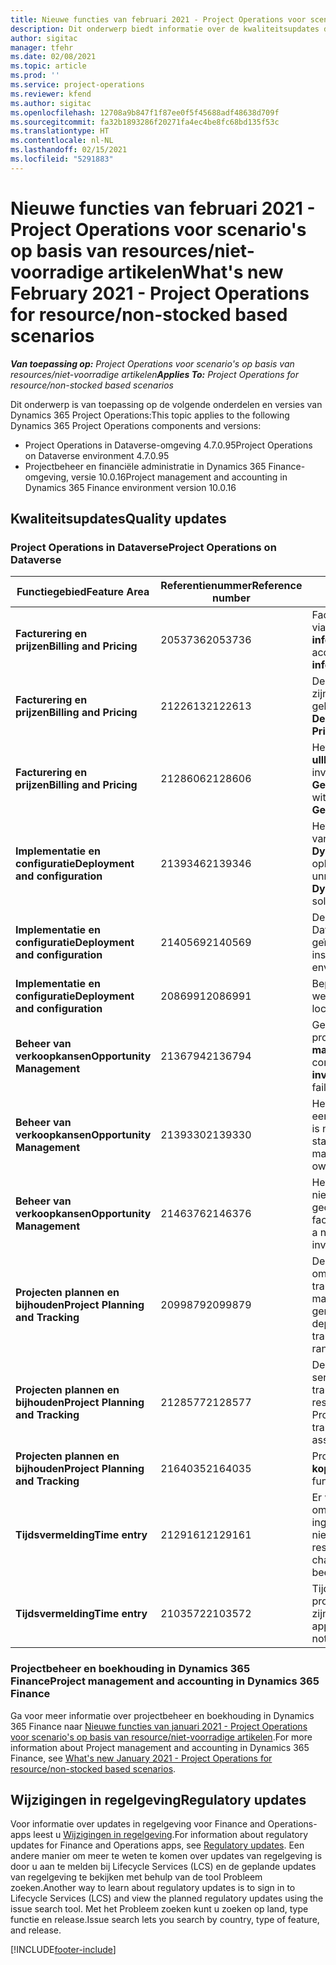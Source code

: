 ```yaml
---
title: Nieuwe functies van februari 2021 - Project Operations voor scenario's op basis van resources/niet-voorradige artikelen
description: Dit onderwerp biedt informatie over de kwaliteitsupdates die beschikbaar zijn in de release van februari 2021 van Project Operations voor scenario's op basis van resources/niet-voorradige artikelen.
author: sigitac
manager: tfehr
ms.date: 02/08/2021
ms.topic: article
ms.prod: ''
ms.service: project-operations
ms.reviewer: kfend
ms.author: sigitac
ms.openlocfilehash: 12708a9b847f1f87ee0f5f45688adf48638d709f
ms.sourcegitcommit: fa32b1893286f20271fa4ec4be8fc68bd135f53c
ms.translationtype: HT
ms.contentlocale: nl-NL
ms.lasthandoff: 02/15/2021
ms.locfileid: "5291883"
---
```

# <a name="whats-new-february-2021---project-operations-for-resourcenon-stocked-based-scenarios"></a><span data-ttu-id="a0ceb-103">Nieuwe functies van februari 2021 - Project Operations voor scenario's op basis van resources/niet-voorradige artikelen</span><span class="sxs-lookup"><span data-stu-id="a0ceb-103">What's new February 2021 - Project Operations for resource/non-stocked based scenarios</span></span>

<span data-ttu-id="a0ceb-104">_**Van toepassing op:** Project Operations voor scenario's op basis van resources/niet-voorradige artikelen_</span><span class="sxs-lookup"><span data-stu-id="a0ceb-104">_**Applies To:** Project Operations for resource/non-stocked based scenarios_</span></span>

<span data-ttu-id="a0ceb-105">Dit onderwerp is van toepassing op de volgende onderdelen en versies van Dynamics 365 Project Operations:</span><span class="sxs-lookup"><span data-stu-id="a0ceb-105">This topic applies to the following Dynamics 365 Project Operations components and versions:</span></span>

- <span data-ttu-id="a0ceb-106">Project Operations in Dataverse-omgeving 4.7.0.95</span><span class="sxs-lookup"><span data-stu-id="a0ceb-106">Project Operations on Dataverse environment 4.7.0.95</span></span>
- <span data-ttu-id="a0ceb-107">Projectbeheer en financiële administratie in Dynamics 365 Finance-omgeving, versie 10.0.16</span><span class="sxs-lookup"><span data-stu-id="a0ceb-107">Project management and accounting in Dynamics 365 Finance environment version 10.0.16</span></span> 

## <a name="quality-updates"></a><span data-ttu-id="a0ceb-108">Kwaliteitsupdates</span><span class="sxs-lookup"><span data-stu-id="a0ceb-108">Quality updates</span></span>

### <a name="project-operations-on-dataverse"></a><span data-ttu-id="a0ceb-109">Project Operations in Dataverse</span><span class="sxs-lookup"><span data-stu-id="a0ceb-109">Project Operations on Dataverse</span></span>

| <span data-ttu-id="a0ceb-110">**Functiegebied**</span><span class="sxs-lookup"><span data-stu-id="a0ceb-110">**Feature Area**</span></span> | <span data-ttu-id="a0ceb-111">**Referentienummer**</span><span class="sxs-lookup"><span data-stu-id="a0ceb-111">**Reference number**</span></span> | <span data-ttu-id="a0ceb-112">**Kwaliteitsupdate**</span><span class="sxs-lookup"><span data-stu-id="a0ceb-112">**Quality update**</span></span> |
| --- | --- | --- |
| <span data-ttu-id="a0ceb-113">**Facturering en prijzen**</span><span class="sxs-lookup"><span data-stu-id="a0ceb-113">**Billing and Pricing**</span></span> | <span data-ttu-id="a0ceb-114">2053736</span><span class="sxs-lookup"><span data-stu-id="a0ceb-114">2053736</span></span> | <span data-ttu-id="a0ceb-115">Factuurregelgegevens zijn nu toegankelijk via **Factuur** > **Gerelateerde informatie**.</span><span class="sxs-lookup"><span data-stu-id="a0ceb-115">Invoice line details are now accessible by going to **Invoice** > **Related information**.</span></span> |
| <span data-ttu-id="a0ceb-116">**Facturering en prijzen**</span><span class="sxs-lookup"><span data-stu-id="a0ceb-116">**Billing and Pricing**</span></span> | <span data-ttu-id="a0ceb-117">2122613</span><span class="sxs-lookup"><span data-stu-id="a0ceb-117">2122613</span></span> | <span data-ttu-id="a0ceb-118">De acties voor **Activeren** en **Deactiveren** zijn verwijderd uit de aan de **Prijslijst** gekoppelde entiteiten.</span><span class="sxs-lookup"><span data-stu-id="a0ceb-118">The **Activate** and **Deactivate** actions were removed from the **Price List** association entities.</span></span> |
| <span data-ttu-id="a0ceb-119">**Facturering en prijzen**</span><span class="sxs-lookup"><span data-stu-id="a0ceb-119">**Billing and Pricing**</span></span> | <span data-ttu-id="a0ceb-120">2128606</span><span class="sxs-lookup"><span data-stu-id="a0ceb-120">2128606</span></span> | <span data-ttu-id="a0ceb-121">Het probleem opgelost met **ullReferenceException** in de invoegtoepassing **GetEstimatesForproject**.</span><span class="sxs-lookup"><span data-stu-id="a0ceb-121">Resolved the issue with **ullReferenceException** in the **GetEstimatesForProject** plug-in.</span></span> |
| <span data-ttu-id="a0ceb-122">**Implementatie en configuratie**</span><span class="sxs-lookup"><span data-stu-id="a0ceb-122">**Deployment and configuration**</span></span> | <span data-ttu-id="a0ceb-123">2139346</span><span class="sxs-lookup"><span data-stu-id="a0ceb-123">2139346</span></span> | <span data-ttu-id="a0ceb-124">Het probleem opgelost met het importeren van niet-beheerde **Dynamics365ProjectOperationsDualWrite**-oplossing.</span><span class="sxs-lookup"><span data-stu-id="a0ceb-124">Resolved the issue with importing unmanaged **Dynamics365ProjectOperationsDualWrite** solution.</span></span> |
| <span data-ttu-id="a0ceb-125">**Implementatie en configuratie**</span><span class="sxs-lookup"><span data-stu-id="a0ceb-125">**Deployment and configuration**</span></span> | <span data-ttu-id="a0ceb-126">2140569</span><span class="sxs-lookup"><span data-stu-id="a0ceb-126">2140569</span></span> | <span data-ttu-id="a0ceb-127">De projectoplossing moet niet in de Dataverse Teams-omgeving worden geïnstalleerd.</span><span class="sxs-lookup"><span data-stu-id="a0ceb-127">Project solution must not be installed in the Dataverse Teams environments.</span></span> |
| <span data-ttu-id="a0ceb-128">**Implementatie en configuratie**</span><span class="sxs-lookup"><span data-stu-id="a0ceb-128">**Deployment and configuration**</span></span> | <span data-ttu-id="a0ceb-129">2086991</span><span class="sxs-lookup"><span data-stu-id="a0ceb-129">2086991</span></span> | <span data-ttu-id="a0ceb-130">Beperkte aanpassing van de lokalisatie van webresources.</span><span class="sxs-lookup"><span data-stu-id="a0ceb-130">Restricted customizing localization of web resources.</span></span> |
| <span data-ttu-id="a0ceb-131">**Beheer van verkoopkansen**</span><span class="sxs-lookup"><span data-stu-id="a0ceb-131">**Opportunity Management**</span></span> | <span data-ttu-id="a0ceb-132">2136794</span><span class="sxs-lookup"><span data-stu-id="a0ceb-132">2136794</span></span> | <span data-ttu-id="a0ceb-133">Geef het juiste foutbericht weer wanneer de processen **Factuur bevestigen** of **Factuur markeren als betaald** mislukken.</span><span class="sxs-lookup"><span data-stu-id="a0ceb-133">Display the correct error message when the **Confirm invoice** or **Mark invoice as paid** processes fail.</span></span> |
| <span data-ttu-id="a0ceb-134">**Beheer van verkoopkansen**</span><span class="sxs-lookup"><span data-stu-id="a0ceb-134">**Opportunity Management**</span></span> | <span data-ttu-id="a0ceb-135">2139330</span><span class="sxs-lookup"><span data-stu-id="a0ceb-135">2139330</span></span> | <span data-ttu-id="a0ceb-136">Het wijzigen van de projectmanager voor een project mag het bedrijf dat de eigenaar is niet terugzetten naar de standaardwaarde.</span><span class="sxs-lookup"><span data-stu-id="a0ceb-136">Changing the Project manager on a project must not reset the owning company back to the default value.</span></span> |
| <span data-ttu-id="a0ceb-137">**Beheer van verkoopkansen**</span><span class="sxs-lookup"><span data-stu-id="a0ceb-137">**Opportunity Management**</span></span> | <span data-ttu-id="a0ceb-138">2146376</span><span class="sxs-lookup"><span data-stu-id="a0ceb-138">2146376</span></span> | <span data-ttu-id="a0ceb-139">Het gecorrigeerde belastingbedrag in een niet-belastbare werkelijke waarde wordt gecreëerd op basis van factuurbevestiging.</span><span class="sxs-lookup"><span data-stu-id="a0ceb-139">Corrected tax amount in a non-chargeable actual is created from invoice confirmation.</span></span> |
| <span data-ttu-id="a0ceb-140">**Projecten plannen en bijhouden**</span><span class="sxs-lookup"><span data-stu-id="a0ceb-140">**Project Planning and Tracking**</span></span> | <span data-ttu-id="a0ceb-141">2099879</span><span class="sxs-lookup"><span data-stu-id="a0ceb-141">2099879</span></span> | <span data-ttu-id="a0ceb-142">De implementatie van de Dataverse-omgeving moet een standaard transactiecategorie met een statische id maken en niet willekeurig een per omgeving genereren.</span><span class="sxs-lookup"><span data-stu-id="a0ceb-142">The Dataverse environment deployment must create a default transaction category with a static ID and not randomly generate one per environment.</span></span> |
| <span data-ttu-id="a0ceb-143">**Projecten plannen en bijhouden**</span><span class="sxs-lookup"><span data-stu-id="a0ceb-143">**Project Planning and Tracking**</span></span> | <span data-ttu-id="a0ceb-144">2128577</span><span class="sxs-lookup"><span data-stu-id="a0ceb-144">2128577</span></span> | <span data-ttu-id="a0ceb-145">De gebruikersrechten van de Project-service voor het bijwerken van de transactiecategorie bij een resourcetoewijzing zijn opgelost.</span><span class="sxs-lookup"><span data-stu-id="a0ceb-145">Fixed the Project service user privileges to update the transaction category on a resource assignment.</span></span> |
| <span data-ttu-id="a0ceb-146">**Projecten plannen en bijhouden**</span><span class="sxs-lookup"><span data-stu-id="a0ceb-146">**Project Planning and Tracking**</span></span> | <span data-ttu-id="a0ceb-147">2164035</span><span class="sxs-lookup"><span data-stu-id="a0ceb-147">2164035</span></span> | <span data-ttu-id="a0ceb-148">Problemen opgelost met de functie **Project kopiëren**.</span><span class="sxs-lookup"><span data-stu-id="a0ceb-148">Fixed issues with the **Copy Project** function.</span></span> |
| <span data-ttu-id="a0ceb-149">**Tijdsvermelding**</span><span class="sxs-lookup"><span data-stu-id="a0ceb-149">**Time entry**</span></span> | <span data-ttu-id="a0ceb-150">2129161</span><span class="sxs-lookup"><span data-stu-id="a0ceb-150">2129161</span></span> | <span data-ttu-id="a0ceb-151">Er worden strengere beperkingen toegepast om ervoor te zorgen dat gebruikers een ingediende of goedgekeurde tijdsvermelding niet kunnen wijzigen en bijwerken.</span><span class="sxs-lookup"><span data-stu-id="a0ceb-151">Tighter restrictions are applied to ensure users can't change and update a time entry that has been submitted or approved.</span></span> |
| <span data-ttu-id="a0ceb-152">**Tijdsvermelding**</span><span class="sxs-lookup"><span data-stu-id="a0ceb-152">**Time entry**</span></span> | <span data-ttu-id="a0ceb-153">2103572</span><span class="sxs-lookup"><span data-stu-id="a0ceb-153">2103572</span></span> | <span data-ttu-id="a0ceb-154">Tijdsgoedkeuring voor niet-projecttijdsvermeldingen mag niet op zoek zijn naar de rol van projectfiatteur.</span><span class="sxs-lookup"><span data-stu-id="a0ceb-154">Time approval for non-project time entries must not be looking for project approver role.</span></span> |

### <a name="project-management-and-accounting-in-dynamics-365-finance"></a><span data-ttu-id="a0ceb-155">Projectbeheer en boekhouding in Dynamics 365 Finance</span><span class="sxs-lookup"><span data-stu-id="a0ceb-155">Project management and accounting in Dynamics 365 Finance</span></span> 

<span data-ttu-id="a0ceb-156">Ga voor meer informatie over projectbeheer en boekhouding in Dynamics 365 Finance naar [Nieuwe functies van januari 2021 - Project Operations voor scenario's op basis van resource/niet-voorradige artikelen](whats-new-jan-2021-resource-based.md).</span><span class="sxs-lookup"><span data-stu-id="a0ceb-156">For more information about Project management and accounting in Dynamics 365 Finance, see [What's new January 2021 - Project Operations for resource/non-stocked based scenarios](whats-new-jan-2021-resource-based.md).</span></span>


## <a name="regulatory-updates"></a><span data-ttu-id="a0ceb-157">Wijzigingen in regelgeving</span><span class="sxs-lookup"><span data-stu-id="a0ceb-157">Regulatory updates</span></span>

<span data-ttu-id="a0ceb-158">Voor informatie over updates in regelgeving voor Finance and Operations-apps leest u [Wijzigingen in regelgeving](https://docs.microsoft.com/dynamics365/finance/localizations/regulatory-updates).</span><span class="sxs-lookup"><span data-stu-id="a0ceb-158">For information about regulatory updates for Finance and Operations apps, see [Regulatory updates](https://docs.microsoft.com/dynamics365/finance/localizations/regulatory-updates).</span></span> <span data-ttu-id="a0ceb-159">Een andere manier om meer te weten te komen over updates van regelgeving is door u aan te melden bij Lifecycle Services (LCS) en de geplande updates van regelgeving te bekijken met behulp van de tool Probleem zoeken.</span><span class="sxs-lookup"><span data-stu-id="a0ceb-159">Another way to learn about regulatory updates is to sign in to Lifecycle Services (LCS) and view the planned regulatory updates using the issue search tool.</span></span> <span data-ttu-id="a0ceb-160">Met het Probleem zoeken kunt u zoeken op land, type functie en release.</span><span class="sxs-lookup"><span data-stu-id="a0ceb-160">Issue search lets you search by country, type of feature, and release.</span></span>


[!INCLUDE[footer-include](../includes/footer-banner.md)]